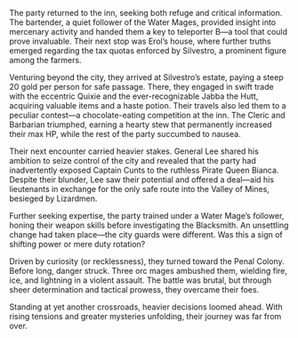 <p>The party returned to the inn, seeking both refuge and critical information. The bartender, a quiet follower of the Water Mages, provided insight into mercenary activity and handed them a key to teleporter B—a tool that could prove invaluable. Their next stop was Erol’s house, where further truths emerged regarding the tax quotas enforced by Silvestro, a prominent figure among the farmers.</p>

<p>Venturing beyond the city, they arrived at Silvestro’s estate, paying a steep 20 gold per person for safe passage. There, they engaged in swift trade with the eccentric Quixie and the ever-recognizable Jabba the Hutt, acquiring valuable items and a haste potion. Their travels also led them to a peculiar contest—a chocolate-eating competition at the inn. The Cleric and Barbarian triumphed, earning a hearty stew that permanently increased their max HP, while the rest of the party succumbed to nausea.</p>

<p>Their next encounter carried heavier stakes. General Lee shared his ambition to seize control of the city and revealed that the party had inadvertently exposed Captain Cunts to the ruthless Pirate Queen Bianca. Despite their blunder, Lee saw their potential and offered a deal—aid his lieutenants in exchange for the only safe route into the Valley of Mines, besieged by Lizardmen.</p>

<p>Further seeking expertise, the party trained under a Water Mage’s follower, honing their weapon skills before investigating the Blacksmith. An unsettling change had taken place—the city guards were different. Was this a sign of shifting power or mere duty rotation?</p>

<p>Driven by curiosity (or recklessness), they turned toward the Penal Colony. Before long, danger struck. Three orc mages ambushed them, wielding fire, ice, and lightning in a violent assault. The battle was brutal, but through sheer determination and tactical prowess, they overcame their foes.</p>

<p>Standing at yet another crossroads, heavier decisions loomed ahead. With rising tensions and greater mysteries unfolding, their journey was far from over.</p>
